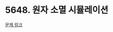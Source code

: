 # 5648. 원자 소멸 시뮬레이션

[문제 링크](https://swexpertacademy.com/main/talk/solvingClub/problemView.do?solveclubId=AZC_w6Z6yygDFAQW&contestProbId=AWXRFInKex8DFAUo&probBoxId=AZDJUP6q-f8DFAVs&type=PROBLEM&problemBoxTitle=6d_practice&problemBoxCnt=1)